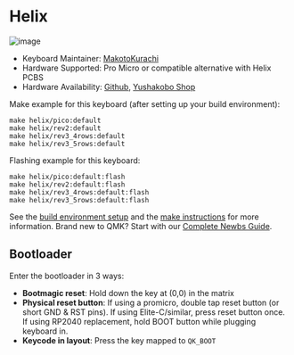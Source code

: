 # Helix

![image](https://i.imgur.com/fpHr3Bqh.jpg)

* Keyboard Maintainer: [MakotoKurachi](https://github.com/MakotoKurauchi)
* Hardware Supported: Pro Micro or compatible alternative with Helix PCBS
* Hardware Availability: [Github](https://github.com/MakotoKurauchi/helix), [Yushakobo Shop](https://shop.yushakobo.jp)

Make example for this keyboard (after setting up your build environment):

    make helix/pico:default
    make helix/rev2:default
    make helix/rev3_4rows:default
    make helix/rev3_5rows:default


Flashing example for this keyboard:

    make helix/pico:default:flash
    make helix/rev2:default:flash
    make helix/rev3_4rows:default:flash
    make helix/rev3_5rows:default:flash

See the [build environment setup](https://docs.qmk.fm/#/getting_started_build_tools) and the [make instructions](https://docs.qmk.fm/#/getting_started_make_guide) for more information. Brand new to QMK? Start with our [Complete Newbs Guide](https://docs.qmk.fm/#/newbs).

## Bootloader

Enter the bootloader in 3 ways:

* **Bootmagic reset**: Hold down the key at (0,0) in the matrix 
* **Physical reset button**: If using a promicro, double tap reset button (or short GND & RST pins). If using Elite-C/similar, press reset button once. If using RP2040 replacement, hold BOOT button while plugging keyboard in.
* **Keycode in layout**: Press the key mapped to `QK_BOOT`
